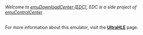 ###### Welcome to [emuDownloadCenter (EDC)](https://github.com/PhoenixInteractiveNL/emuDownloadCenter/wiki/), EDC is a side project of [emuControlCenter](https://github.com/PhoenixInteractiveNL/emuControlCenter/wiki/)

For more information about this emulator, visit the [**UltraHLE**](https://github.com/PhoenixInteractiveNL/emuDownloadCenter/wiki/Emulator-ultrahle#menu) page.
